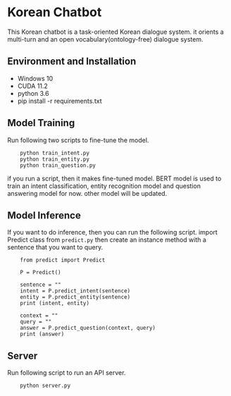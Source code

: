 # Korean Chatbot
This Korean chatbot is a task-oriented Korean dialogue system. it orients a multi-turn and an open vocabulary(ontology-free) dialogue system.

## Environment and Installation
- Windows 10
- CUDA 11.2
- python 3.6
- pip install -r requirements.txt

## Model Training
Run following two scripts to fine-tune the model.
```
    python train_intent.py
    python train_entity.py
    python train_question.py
```
if you run a script, then it makes fine-tuned model. BERT model is used to train an intent classification, entity recognition model and question answering model for now. other model will be updated.

## Model Inference
If you want to do inference, then you can run the following script. import Predict class from `predict.py` then create an instance method with a sentence that you want to query.
```
    from predict import Predict

    P = Predict()

    sentence = ""
    intent = P.predict_intent(sentence)
    entity = P.predict_entity(sentence)
    print (intent, entity)

    context = ""
    query = ""
    answer = P.predict_question(context, query)
    print (answer)
```

## Server
Run following script to run an API server. 
```
    python server.py
```